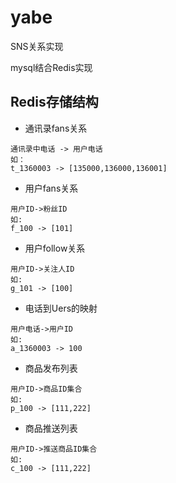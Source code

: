 yabe
====
SNS关系实现

 mysql结合Redis实现
 
## Redis存储结构

* 通讯录fans关系
```
通讯录中电话 -> 用户电话
如：
t_1360003 -> [135000,136000,136001]
```

* 用户fans关系
```
用户ID->粉丝ID
如:
f_100 -> [101]
```
* 用户follow关系
```
用户ID->关注人ID
如:
g_101 -> [100]
```
* 电话到Uers的映射
```
用户电话->用户ID
如:
a_1360003 -> 100
```
* 商品发布列表
```
用户ID->商品ID集合
如:
p_100 -> [111,222] 
```
* 商品推送列表
```
用户ID->推送商品ID集合
如:
c_100 -> [111,222]
```
